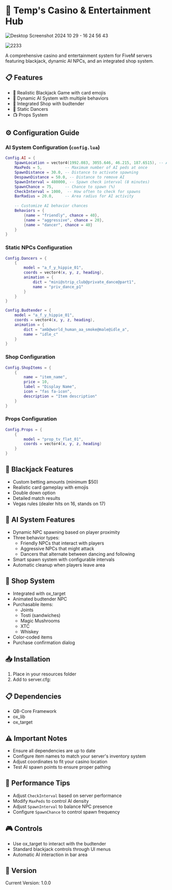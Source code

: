 # 🎰 Temp's Casino & Entertainment Hub
![Desktop Screenshot 2024 10 29 - 16 24 56 43](https://github.com/user-attachments/assets/3028fc4f-52b5-45a7-9a55-d58938c07088)

![2233](https://github.com/user-attachments/assets/965eb57a-4fd1-4e95-ad5f-2d2023075391)

A comprehensive casino and entertainment system for FiveM servers featuring blackjack, dynamic AI NPCs, and an integrated shop system.

## 📋 Features
- 🎲 Realistic Blackjack Game with card emojis
- 🤖 Dynamic AI System with multiple behaviors
- 🏪 Integrated Shop with budtender
- 💃 Static Dancers
- 📺 Props System

## ⚙️ Configuration Guide

### AI System Configuration (`config.lua`)
```lua
Config.AI = {
    SpawnLocation = vector4(1992.083, 3055.646, 46.215, 187.6515), -- AI spawn point
    MaxPeds = 5,          -- Maximum number of AI peds at once
    SpawnDistance = 30.0, -- Distance to activate spawning
    DespawnDistance = 50.0, -- Distance to remove AI
    SpawnInterval = 480000, -- Spawn check interval (8 minutes)
    SpawnChance = 75,     -- Chance to spawn (%)
    CheckInterval = 1000,  -- How often to check for spawns
    BarRadius = 20.0,     -- Area radius for AI activity
    
    -- Customize AI behavior chances
    Behaviors = {
        {name = "friendly", chance = 40},
        {name = "aggressive", chance = 20},
        {name = "dancer", chance = 40}
    }
}
```

### Static NPCs Configuration
```lua
Config.Dancers = {
    {
        model = "a_f_y_hippie_01",
        coords = vector4(x, y, z, heading),
        animation = {
            dict = "mini@strip_club@private_dance@part1",
            name = "priv_dance_p1"
        }
    }
}

Config.Budtender = {
    model = "a_f_y_hippie_01",
    coords = vector4(x, y, z, heading),
    animation = {
        dict = "amb@world_human_aa_smoke@male@idle_a",
        name = "idle_c"
    }
}
```

### Shop Configuration
```lua
Config.ShopItems = {
    {
        name = "item_name",
        price = 10,
        label = "Display Name",
        icon = "fas fa-icon",
        description = "Item description"
    }
}
```

### Props Configuration
```lua
Config.Props = {
    {
        model = "prop_tv_flat_01",
        coords = vector4(x, y, z, heading)
    }
}
```

## 🎲 Blackjack Features
- Custom betting amounts (minimum $50)
- Realistic card gameplay with emojis
- Double down option
- Detailed match results
- Vegas rules (dealer hits on 16, stands on 17)

## 🤖 AI System Features
- Dynamic NPC spawning based on player proximity
- Three behavior types:
  - Friendly NPCs that interact with players
  - Aggressive NPCs that might attack
  - Dancers that alternate between dancing and following
- Smart spawn system with configurable intervals
- Automatic cleanup when players leave area

## 🏪 Shop System
- Integrated with ox_target
- Animated budtender NPC
- Purchasable items:
  - Joints
  - Tosti (sandwiches)
  - Magic Mushrooms
  - XTC
  - Whiskey
- Color-coded items
- Purchase confirmation dialog

## 📥 Installation
1. Place in your resources folder
2. Add to server.cfg:


## 📋 Dependencies
- QB-Core Framework
- ox_lib
- ox_target

## ⚠️ Important Notes
- Ensure all dependencies are up to date
- Configure item names to match your server's inventory system
- Adjust coordinates to fit your casino location
- Test AI spawn points to ensure proper pathing

## 🔧 Performance Tips
- Adjust `CheckInterval` based on server performance
- Modify `MaxPeds` to control AI density
- Adjust `SpawnInterval` to balance NPC presence
- Configure `SpawnChance` to control spawn frequency

## 🎮 Controls
- Use ox_target to interact with the budtender
- Standard blackjack controls through UI menus
- Automatic AI interaction in bar area

## 💾 Version
Current Version: 1.0.0
